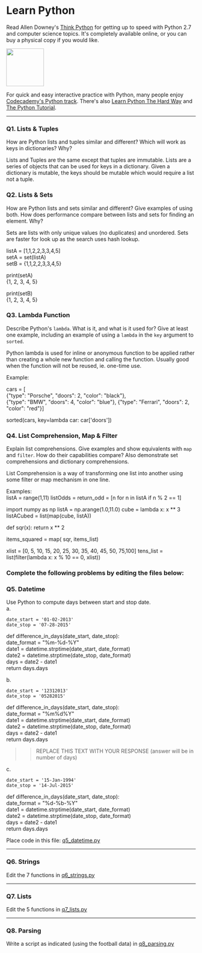 # Learn Python

Read Allen Downey's [Think Python](http://www.greenteapress.com/thinkpython/) for getting up to speed with Python 2.7 and computer science topics. It's completely available online, or you can buy a physical copy if you would like.

<a href="http://www.greenteapress.com/thinkpython/"><img src="img/think_python.png" style="width: 100px;" target="_blank"></a>

For quick and easy interactive practice with Python, many people enjoy [Codecademy's Python track](http://www.codecademy.com/en/tracks/python). There's also [Learn Python The Hard Way](http://learnpythonthehardway.org/book/) and [The Python Tutorial](https://docs.python.org/2/tutorial/).

---

### Q1. Lists &amp; Tuples

How are Python lists and tuples similar and different? Which will work as keys in dictionaries? Why?

Lists and Tuples are the same except that tuples are immutable.  Lists are a series of objects that can be used for keys in a dictionary.  Given a dictionary is mutable, the keys should be mutable which would require a list not a tuple.  



### Q2. Lists &amp; Sets

How are Python lists and sets similar and different? Give examples of using both. How does performance compare between lists and sets for finding an element. Why? 

Sets are lists with only unique values (no duplicates) and unordered.  Sets are faster for look up as the search uses hash lookup.    

listA = [1,1,2,2,3,3,4,5]    
setA = set(listA)    
setB = {1,1,2,2,3,3,4,5}    

print(setA)    
{1, 2, 3, 4, 5}    
   
print(setB)    
{1, 2, 3, 4, 5}    

### Q3. Lambda Function

Describe Python's `lambda`. What is it, and what is it used for? Give at least one example, including an example of using a `lambda` in the `key` argument to `sorted`.

Python lambda is used for inline or anonymous function to be applied rather than creating a whole new function and calling the function.  Usually good when the function will not be reused, ie. one-time use.    

Example:   

cars = [   
    {"type": "Porsche", "doors": 2, "color": "black"},    
    {"type": "BMW", "doors": 4, "color": "blue"},
    {"type": "Ferrari", "doors": 2, "color": "red"}]
    
sorted(cars, key=lambda car: car['doors'])



### Q4. List Comprehension, Map &amp; Filter

Explain list comprehensions. Give examples and show equivalents with `map` and `filter`. How do their capabilities compare? Also demonstrate set comprehensions and dictionary comprehensions.

List Comprehension is a way of transforming one list into another using some filter or map mechanism in one line.     

Examples:   
listA = range(1,11)
listOdds = return_odd = [n for n in listA if n % 2 == 1]

import numpy as np
listA = np.arange(1.0,11.0)
cube = lambda x: x ** 3
listACubed = list(map(cube, listA))

def sqr(x):
   return x ** 2
   
items_squared = map( sqr, items_list)

xlist = [0, 5, 10, 15, 20, 25, 30, 35, 40, 45, 50, 75,100]
tens_list = list(filter(lambda x: x % 10 == 0, xlist))



### Complete the following problems by editing the files below:

### Q5. Datetime
Use Python to compute days between start and stop date.   
a.  

```
date_start = '01-02-2013'    
date_stop = '07-28-2015'
```

def difference_in_days(date_start, date_stop):    
    date_format = "%m-%d-%Y"    
    date1 = datetime.strptime(date_start, date_format)    
    date2 = datetime.strptime(date_stop, date_format)    
    days = date2 - date1    
    return days.days    

b.  
```
date_start = '12312013'  
date_stop = '05282015'  
```
def difference_in_days(date_start, date_stop):    
    date_format = "%m%d%Y"    
    date1 = datetime.strptime(date_start, date_format)    
    date2 = datetime.strptime(date_stop, date_format)   
    days = date2 - date1    
    return days.days  
    
>> REPLACE THIS TEXT WITH YOUR RESPONSE (answer will be in number of days)

c.  
```
date_start = '15-Jan-1994'      
date_stop = '14-Jul-2015'  
```

def difference_in_days(date_start, date_stop):    
    date_format = "%d-%b-%Y"    
    date1 = datetime.strptime(date_start, date_format)    
    date2 = datetime.strptime(date_stop, date_format)   
    days = date2 - date1    
    return days.days 

Place code in this file: [q5_datetime.py](python/q5_datetime.py)

---

### Q6. Strings
Edit the 7 functions in [q6_strings.py](python/q6_strings.py)

---

### Q7. Lists
Edit the 5 functions in [q7_lists.py](python/q7_lists.py)

---

### Q8. Parsing
Write a script as indicated (using the football data) in [q8_parsing.py](python/q8_parsing.py)





